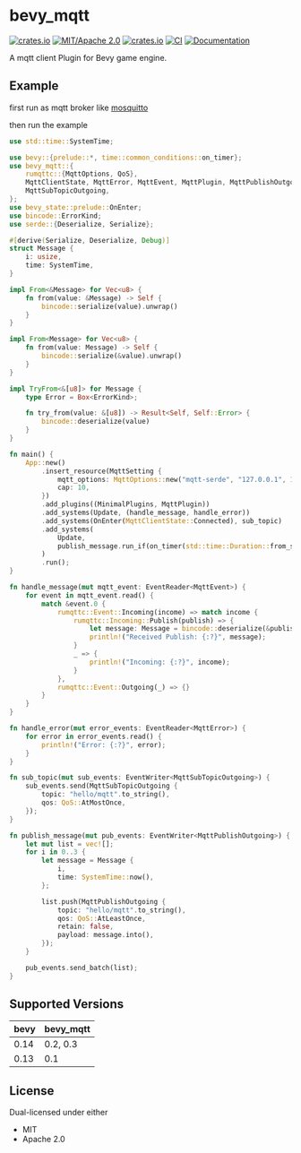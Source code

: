 # bevy_mqtt

[![crates.io](https://img.shields.io/crates/v/bevy_mqtt)](https://crates.io/crates/bevy_mqtt)
[![MIT/Apache 2.0](https://img.shields.io/badge/license-MIT%2FApache-blue.svg)](https://github.com/Seldom-SE/seldom_pixel#license)
[![crates.io](https://img.shields.io/crates/d/bevy_mqtt)](https://crates.io/crates/bevy_mqtt)
[![CI](https://github.com/foxzool/bevy_mqtt/workflows/CI/badge.svg)](https://github.com/foxzool/bevy_mqtt/actions)
[![Documentation](https://docs.rs/bevy_mqtt/badge.svg)](https://docs.rs/bevy_mqtt)

A mqtt client Plugin for Bevy game engine.

## Example

first run as mqtt broker like [mosquitto](https://mosquitto.org/)

then run the example

```rust
use std::time::SystemTime;

use bevy::{prelude::*, time::common_conditions::on_timer};
use bevy_mqtt::{
    rumqttc::{MqttOptions, QoS},
    MqttClientState, MqttError, MqttEvent, MqttPlugin, MqttPublishOutgoing, MqttSetting,
    MqttSubTopicOutgoing,
};
use bevy_state::prelude::OnEnter;
use bincode::ErrorKind;
use serde::{Deserialize, Serialize};

#[derive(Serialize, Deserialize, Debug)]
struct Message {
    i: usize,
    time: SystemTime,
}

impl From<&Message> for Vec<u8> {
    fn from(value: &Message) -> Self {
        bincode::serialize(value).unwrap()
    }
}

impl From<Message> for Vec<u8> {
    fn from(value: Message) -> Self {
        bincode::serialize(&value).unwrap()
    }
}

impl TryFrom<&[u8]> for Message {
    type Error = Box<ErrorKind>;

    fn try_from(value: &[u8]) -> Result<Self, Self::Error> {
        bincode::deserialize(value)
    }
}

fn main() {
    App::new()
        .insert_resource(MqttSetting {
            mqtt_options: MqttOptions::new("mqtt-serde", "127.0.0.1", 1883),
            cap: 10,
        })
        .add_plugins((MinimalPlugins, MqttPlugin))
        .add_systems(Update, (handle_message, handle_error))
        .add_systems(OnEnter(MqttClientState::Connected), sub_topic)
        .add_systems(
            Update,
            publish_message.run_if(on_timer(std::time::Duration::from_secs(1))),
        )
        .run();
}

fn handle_message(mut mqtt_event: EventReader<MqttEvent>) {
    for event in mqtt_event.read() {
        match &event.0 {
            rumqttc::Event::Incoming(income) => match income {
                rumqttc::Incoming::Publish(publish) => {
                    let message: Message = bincode::deserialize(&publish.payload).unwrap();
                    println!("Received Publish: {:?}", message);
                }
                _ => {
                    println!("Incoming: {:?}", income);
                }
            },
            rumqttc::Event::Outgoing(_) => {}
        }
    }
}

fn handle_error(mut error_events: EventReader<MqttError>) {
    for error in error_events.read() {
        println!("Error: {:?}", error);
    }
}

fn sub_topic(mut sub_events: EventWriter<MqttSubTopicOutgoing>) {
    sub_events.send(MqttSubTopicOutgoing {
        topic: "hello/mqtt".to_string(),
        qos: QoS::AtMostOnce,
    });
}

fn publish_message(mut pub_events: EventWriter<MqttPublishOutgoing>) {
    let mut list = vec![];
    for i in 0..3 {
        let message = Message {
            i,
            time: SystemTime::now(),
        };

        list.push(MqttPublishOutgoing {
            topic: "hello/mqtt".to_string(),
            qos: QoS::AtLeastOnce,
            retain: false,
            payload: message.into(),
        });
    }

    pub_events.send_batch(list);
}


```

## Supported Versions

| bevy | bevy_mqtt |
|------|-----------|
| 0.14 | 0.2, 0.3  |
| 0.13 | 0.1       |

## License

Dual-licensed under either

- MIT
- Apache 2.0
